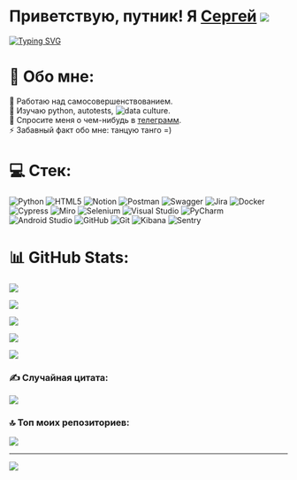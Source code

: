 # Приветствую, путник! Я [Сергей](https://fr4t0s.github.io/Site-card/) ![](https://github.com/blackcater/blackcater/raw/main/images/Hi.gif) 
[![Typing SVG](https://readme-typing-svg.herokuapp.com?font=Fira+Code&pause=1000&width=435&lines=QA+Engineer;%D0%91%D1%83%D0%B4%D1%83%D1%89%D0%B8%D0%B9+Data+Scientist)](https://git.io/typing-svg)

# 💫 Обо мне:
🔭 Работаю над самосовершенствованием.<br>🌱 Изучаю python, autotests, ![data culture](https://www.hse.ru/dataculture/).<br>💬 Спросите меня о чем-нибудь в [телеграмм](https://t.me/Fratos_13).<br>⚡ Забавный факт обо мне: танцую танго =)


# 💻 Стек:
![Python](https://img.shields.io/badge/python-3670A0?style=for-the-badge&logo=python&logoColor=ffdd54) ![HTML5](https://img.shields.io/badge/html5-%23E34F26.svg?style=for-the-badge&logo=html5&logoColor=white) ![Notion](https://img.shields.io/badge/Notion-%23000000.svg?style=for-the-badge&logo=notion&logoColor=white) ![Postman](https://img.shields.io/badge/Postman-FF6C37?style=for-the-badge&logo=postman&logoColor=white) ![Swagger](https://img.shields.io/badge/-Swagger-%23Clojure?style=for-the-badge&logo=swagger&logoColor=white) ![Jira](https://img.shields.io/badge/jira-%230A0FFF.svg?style=for-the-badge&logo=jira&logoColor=white) ![Docker](https://img.shields.io/badge/docker-%230db7ed.svg?style=for-the-badge&logo=docker&logoColor=white) ![Cypress](https://img.shields.io/badge/cypress-%230db7ed.svg?style=for-the-badge&logo=cypress&logoColor=white) ![Miro](https://img.shields.io/badge/miro-%230db7ed.svg?style=for-the-badge&logo=miro&logoColor=white) ![Selenium](https://img.shields.io/badge/selenium-%230db7ed.svg?style=for-the-badge&logo=selenium&logoColor=white) ![Visual Studio](https://img.shields.io/badge/visualstudio-%230db7ed.svg?style=for-the-badge&logo=visualstudio&logoColor=white) ![PyCharm](https://img.shields.io/badge/pycharm-%230db7ed.svg?style=for-the-badge&logo=pycharm&logoColor=white) ![Android Studio](https://img.shields.io/badge/androidstudio-%230db7ed.svg?style=for-the-badge&logo=androidstudio&logoColor=white) ![GitHub](https://img.shields.io/badge/github-%230db7ed.svg?style=for-the-badge&logo=github&logoColor=white) ![Git](https://img.shields.io/badge/git-%230db7ed.svg?style=for-the-badge&logo=git&logoColor=white) ![Kibana](https://img.shields.io/badge/kibana-%230db7ed.svg?style=for-the-badge&logo=kibana&logoColor=white) ![Sentry](https://img.shields.io/badge/sentry-%230db7ed.svg?style=for-the-badge&logo=sentry&logoColor=white)

# 📊 GitHub Stats:

![](https://github-profile-summary-cards.vercel.app/api/cards/most-commit-language?username=Fr4t0s&theme=solarized_dark)


![](https://github-profile-summary-cards.vercel.app/api/cards/repos-per-language?username=Fr4t0s&theme=solarized_dark)


![](https://github-profile-summary-cards.vercel.app/api/cards/stats?username=Fr4t0s&theme=solarized_dark)


![](https://github-profile-summary-cards.vercel.app/api/cards/productive-time?username=Fr4t0s&theme=solarized_dark)

[![](https://github-readme-streak-stats.herokuapp.com/?fr4t0s=DenverCoder1)](https://git.io/streak-stats)

### ✍️ Случайная цитата:
![](https://quotes-github-readme.vercel.app/api?type=horizontal&theme=dark)

### 🔝 Топ моих репозиториев:
![](https://github-contributor-stats.vercel.app/api?username=Fr4t0s&limit=5&theme=dark&combine_all_yearly_contributions=true)

---
[![](https://visitcount.itsvg.in/api?id=Fr4t0s&icon=0&color=0)](https://visitcount.itsvg.in)

